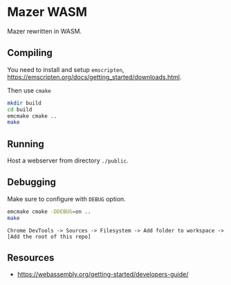 Mazer WASM
==========

Mazer rewritten in WASM.


Compiling
---------

You need to install and setup `emscripten`, https://emscripten.org/docs/getting_started/downloads.html. 

Then use `cmake`
```bash
mkdir build
cd build
emcmake cmake .. 
make
```


Running
-------

Host a webserver from directory `./public`.


Debugging
---------

Make sure to configure with `DEBUG` option.

```bash
emcmake cmake -DDEBUG=on ..
make
```

`Chrome DevTools -> Sources -> Filesystem -> Add folder to workspace -> [Add the root of this repo]`


Resources
---------

- https://webassembly.org/getting-started/developers-guide/
